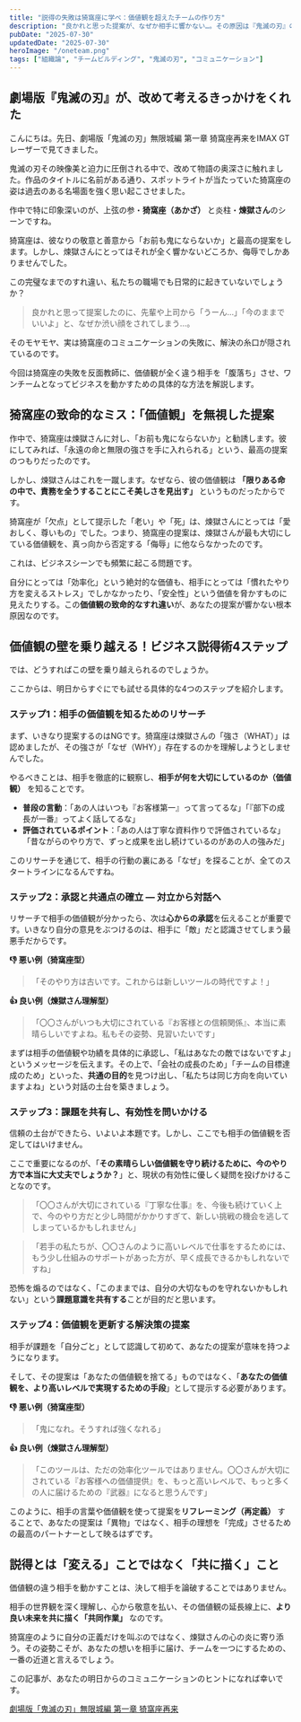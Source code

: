 ```yaml
---
title: "説得の失敗は猗窩座に学べ：価値観を超えたチームの作り方"
description: "良かれと思った提案が、なぜか相手に響かない…。その原因は『鬼滅の刃』の猗窩座の失敗にあるかもしれません。若手社会人向けに、価値観の違う相手を動かし、ワンチームを作るための具体的な4ステップを解説します。"
pubDate: "2025-07-30"
updatedDate: "2025-07-30"
heroImage: "/oneteam.png"
tags: ["組織論", "チームビルディング", "鬼滅の刃", "コミュニケーション"]
---
```


## 劇場版『鬼滅の刃』が、改めて考えるきっかけをくれた

こんにちは。先日、劇場版「鬼滅の刃」無限城編 第一章 猗窩座再来をIMAX GTレーザーで見てきました。

鬼滅の刃その映像美と迫力に圧倒される中で、改めて物語の奥深さに触れました。作品のタイトルに名前がある通り、スポットライトが当たっていた猗窩座の姿は過去のある名場面を強く思い起こさせました。

作中で特に印象深いのが、上弦の参・**猗窩座（あかざ）** と炎柱・**煉獄さん**のシーンですね。

猗窩座は、彼なりの敬意と善意から「お前も鬼にならないか」と最高の提案をします。しかし、煉獄さんにとってはそれが全く響かないどころか、侮辱でしかありませんでした。

この完璧なまでのすれ違い、私たちの職場でも日常的に起きていないでしょうか？

> 良かれと思って提案したのに、先輩や上司から「うーん…」「今のままでいいよ」と、なぜか渋い顔をされてしまう…。

そのモヤモヤ、実は猗窩座のコミュニケーションの失敗に、解決の糸口が隠されているのです。

今回は猗窩座の失敗を反面教師に、価値観が全く違う相手を「腹落ち」させ、ワンチームとなってビジネスを動かすための具体的な方法を解説します。

## 猗窩座の致命的なミス：「価値観」を無視した提案

作中で、猗窩座は煉獄さんに対し、「お前も鬼にならないか」と勧誘します。彼にしてみれば、「永遠の命と無限の強さを手に入れられる」という、最高の提案のつもりだったのです。

しかし、煉獄さんはこれを一蹴します。なぜなら、彼の価値観は **「限りある命の中で、責務を全うすることにこそ美しさを見出す」** というものだったからです。

猗窩座が「欠点」として提示した「老い」や「死」は、煉獄さんにとっては「愛おしく、尊いもの」でした。つまり、猗窩座の提案は、煉獄さんが最も大切にしている価値観を、真っ向から否定する「侮辱」に他ならなかったのです。

これは、ビジネスシーンでも頻繁に起こる問題です。

自分にとっては「効率化」という絶対的な価値も、相手にとっては「慣れたやり方を変えるストレス」でしかなかったり、「安全性」という価値を脅かすものに見えたりする。この**価値観の致命的なすれ違い**が、あなたの提案が響かない根本原因なのです。

## 価値観の壁を乗り越える！ビジネス説得術4ステップ

では、どうすればこの壁を乗り越えられるのでしょうか。

ここからは、明日からすぐにでも試せる具体的な4つのステップを紹介します。

### ステップ1：相手の価値観を知るためのリサーチ

まず、いきなり提案するのはNGです。猗窩座は煉獄さんの「強さ（WHAT）」は認めましたが、その強さが「なぜ（WHY）」存在するのかを理解しようとしませんでした。

やるべきことは、相手を徹底的に観察し、**相手が何を大切にしているのか（価値観）** を知ることです。

- **普段の言動**：「あの人はいつも『お客様第一』って言ってるな」「『部下の成長が一番』ってよく話してるな」
- **評価されているポイント**：「あの人は丁寧な資料作りで評価されているな」「昔ながらのやり方で、ずっと成果を出し続けているのがあの人の強みだ」

このリサーチを通じて、相手の行動の裏にある「なぜ」を探ることが、全てのスタートラインになるんですね。

### ステップ2：承認と共通点の確立 ― 対立から対話へ

リサーチで相手の価値観が分かったら、次は**心からの承認**を伝えることが重要です。いきなり自分の意見をぶつけるのは、相手に「敵」だと認識させてしまう最悪手だからです。

**👎 悪い例（猗窩座型）**

> 「そのやり方は古いです。これからは新しいツールの時代ですよ！」

**👍 良い例（煉獄さん理解型）**

> 「〇〇さんがいつも大切にされている『お客様との信頼関係』、本当に素晴らしいですよね。私もその姿勢、見習いたいです」

まずは相手の価値観や功績を具体的に承認し、「私はあなたの敵ではないですよ」というメッセージを伝えます。その上で、「会社の成長のため」「チームの目標達成のため」といった、**共通の目的**を見つけ出し、「私たちは同じ方向を向いていますよね」という対話の土台を築きましょう。

### ステップ3：課題を共有し、有効性を問いかける

信頼の土台ができたら、いよいよ本題です。しかし、ここでも相手の価値観を否定してはいけません。

ここで重要になるのが、「**その素晴らしい価値観を守り続けるために、今のやり方で本当に大丈夫でしょうか？**」と、現状の有効性に優しく疑問を投げかけることなのです。

> 「〇〇さんが大切にされている『丁寧な仕事』を、今後も続けていく上で、今のやり方だと少し時間がかかりすぎて、新しい挑戦の機会を逃してしまっているかもしれません」

> 「若手の私たちが、〇〇さんのように高いレベルで仕事をするためには、もう少し仕組みのサポートがあった方が、早く成長できるかもしれないですね」

恐怖を煽るのではなく、「このままでは、自分の大切なものを守れないかもしれない」という**課題意識を共有する**ことが目的だと思います。

### ステップ4：価値観を更新する解決策の提案

相手が課題を「自分ごと」として認識して初めて、あなたの提案が意味を持つようになります。

そして、その提案は「あなたの価値観を捨てる」ものではなく、「**あなたの価値観を、より高いレベルで実現するための手段**」として提示する必要があります。

**👎 悪い例（猗窩座型）**

> 「鬼になれ。そうすれば強くなれる」

**👍 良い例（煉獄さん理解型）**

> 「このツールは、ただの効率化ツールではありません。〇〇さんが大切にされている『お客様への価値提供』を、もっと高いレベルで、もっと多くの人に届けるための『武器』になると思うんです」

このように、相手の言葉や価値観を使って提案を**リフレーミング（再定義）** することで、あなたの提案は「異物」ではなく、相手の理想を「完成」させるための最高のパートナーとして映るはずです。

## 説得とは「変える」ことではなく「共に描く」こと

価値観の違う相手を動かすことは、決して相手を論破することではありません。

相手の世界観を深く理解し、心から敬意を払い、その価値観の延長線上に、**より良い未来を共に描く「共同作業」** なのです。

猗窩座のように自分の正義だけを叫ぶのではなく、煉獄さんの心の炎に寄り添う。その姿勢こそが、あなたの想いを相手に届け、チームを一つにするための、一番の近道と言えるでしょう。

この記事が、あなたの明日からのコミュニケーションのヒントになれば幸いです。

[劇場版「鬼滅の刃」無限城編 第一章 猗窩座再来](https://kimetsu.com/anime/mugenjyohen_movie/)
